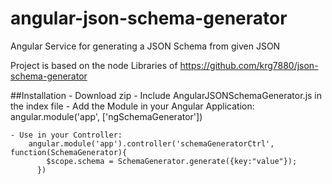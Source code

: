 # angular-json-schema-generator
Angular Service for generating a JSON Schema from given JSON

Project is based on the node Libraries of https://github.com/krg7880/json-schema-generator

##Installation
    - Download zip
    - Include AngularJSONSchemaGenerator.js in the index file
    - Add the Module in your Angular Application:
        angular.module('app', ['ngSchemaGenerator'])
  
    - Use in your Controller:
        angular.module('app').controller('schemaGeneratorCtrl', function(SchemaGenerator){
            $scope.schema = SchemaGenerator.generate({key:"value"});
          })
